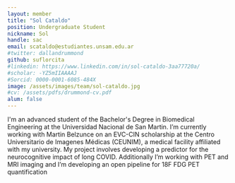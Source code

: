 ```yaml
---
layout: member
title: "Sol Cataldo"
position: Undergraduate Student
nickname: Sol
handle: sac
email: scataldo@estudiantes.unsam.edu.ar
#twitter: dallandrummond
github: suflorcita
#linkedin: https://www.linkedin.com/in/sol-cataldo-3aa77720a/
#scholar: -YZ5mIIAAAAJ
#Sorcid: 0000-0001-6085-484X
image: /assets/images/team/sol-cataldo.jpg
#cv: /assets/pdfs/drummond-cv.pdf
alum: false
---
```


I'm an advanced student of the Bachelor's Degree in Biomedical Engineering at the Universidad Nacional de San Martin. I’m currently working with Martin Belzunce on an EVC-CIN  scholarship at the Centro Universitario de Imagenes Médicas (CEUNIM), a medical facility affiliated with my university. My project involves developing a predictor for the neurocognitive impact of long COVID. Additionally I’m  working with PET and MRI imaging and I’m developing an open pipeline for 18F FDG PET quantification
